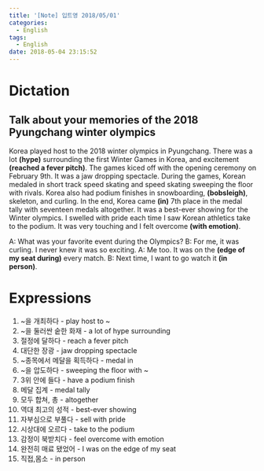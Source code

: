 ```yaml
---
title: '[Note] 입트영 2018/05/01'
categories:
  - English
tags:
  - English
date: 2018-05-04 23:15:52
---
```


# Dictation
## Talk about your memories of the 2018 Pyungchang winter olympics

Korea played host to the 2018 winter olympics in Pyungchang. There was a lot **(hype)** surrounding the first Winter Games in Korea, and excitement **(reached a fever pitch)**. The games kiced off with the opening ceremony on February 9th. It was a jaw dropping spectacle. During the games, Korean medaled in short track speed skating and speed skating sweeping the floor with rivals. Korea also had podium finishes in snowboarding, **(bobsleigh)**, skeleton, and curling. In the end, Korea came **(in)** 7th place in the medal tally with seventeen medals altogether. It was a best-ever showing for the Winter olympics. I swelled with pride each time I saw Korean athletics take to the podium. It was very touching and I felt overcome **(with emotion)**. 

A: What was your favorite event during the Olympics?
B: For me, it was curling. I never knew it was so exciting.
A: Me too. It was on the **(edge of my seat during)** every match.
B: Next time, I want to go watch it **(in person)**.

# Expressions
1. ~을 개최하다 - play host to ~
2. ~을 둘러싼 숱한 화재 - a lot of hype surrounding
3. 절정에 달하다 - reach a fever pitch
4. 대단한 장광 - jaw dropping spectacle
5. ~종목에서 메달을 획득하다 - medal in
6. ~을 압도하다 - sweeping the floor with ~
7. 3위 안에 들다 - have a podium finish
8. 메달 집계 - medal tally
9. 모두 합쳐, 총 - altogether
10. 역대 최고의 성적 - best-ever showing
11. 자부심으로 부풀다 - sell with pride
12. 시상대에 오르다 - take to the podium
13. 감정이 북받치다 - feel overcome with emotion
14. 완전히 매료 됐었어 - I was on the edge of my seat
15. 직접,몸소 - in person
